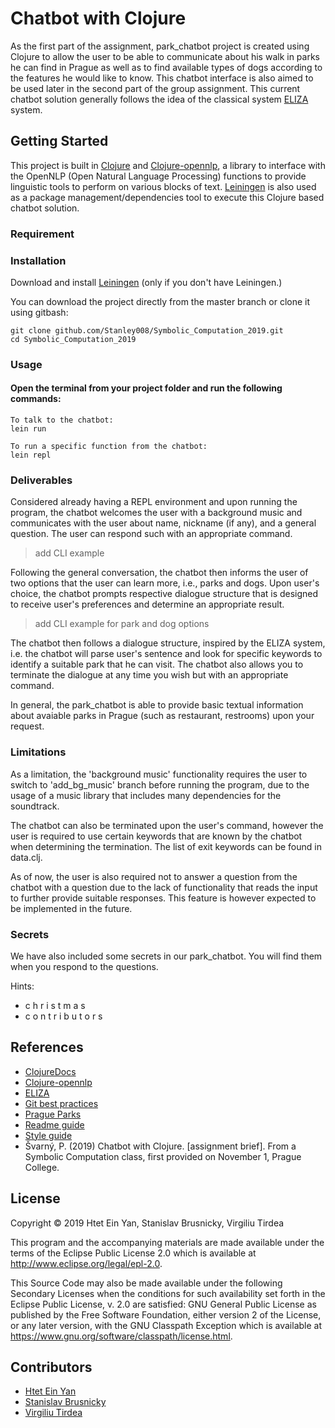 # Chatbot with Clojure

As the first part of the assignment, park_chatbot project is created using Clojure to allow the user to be able to communicate about his walk in parks he can find in Prague as well as to find available types of dogs according to the features he would like to know. This chatbot interface is also aimed to be used later in the second part of the group assignment. This current chatbot solution generally follows the idea of the classical system [ELIZA](https://www.masswerk.at/elizabot/) system.

## Getting Started

This project is built in [Clojure](https://clojure.org/guides/getting_started) and [Clojure-opennlp](https://github.com/dakrone/clojure-opennlp), a library to interface with the OpenNLP (Open Natural Language Processing) functions to provide linguistic tools to perform on various blocks of text. [Leiningen](https://leiningen.org/) is also used as a package management/dependencies tool to execute this Clojure based chatbot solution.

### Requirement


### Installation

Download and install [Leiningen](https://leiningen.org/) 
(only if you don't have Leiningen.)

You can download the project directly from the master branch or clone it using gitbash:
```
git clone github.com/Stanley008/Symbolic_Computation_2019.git
cd Symbolic_Computation_2019
```

### Usage

#### Open the terminal from your project folder and run the following commands:

```
To talk to the chatbot:
lein run

To run a specific function from the chatbot:
lein repl
```


### Deliverables

Considered already having a REPL environment and upon running the program, the chatbot welcomes the user with a background music and communicates with the user about name, nickname (if any), and a general question. The user can respond such with an appropriate command. 

> add CLI example

Following the general conversation, the chatbot then informs the user of two options that the user can learn more, i.e., parks and dogs. Upon user's choice, the chatbot prompts respective dialogue structure that is designed to receive user's preferences and determine an appropriate result. 

> add CLI example for park and dog options

The chatbot then follows a dialogue structure, inspired by the ELIZA system, i.e. the chatbot will parse user's sentence and look for specific keywords to identify a suitable park that he can visit. The chatbot also allows you to terminate the dialogue at any time you wish but with an appropriate command. 

In general, the park_chatbot is able to provide basic textual information about avaiable parks in Prague (such as restaurant, restrooms) upon your request.

### Limitations

As a limitation, the 'background music' functionality requires the user to switch to 'add_bg_music' branch before running the program, due to the usage of a music library that includes many dependencies for the soundtrack. 

The chatbot can also be terminated upon the user's command, however the user is required to use certain keywords that are known by the chatbot when determining the termination. The list of exit keywords can be found in data.clj. 

As of now, the user is also required not to answer a question from the chatbot with a question due to the lack of functionality that reads the input to further provide suitable responses. This feature is however expected to be implemented in the future. 

### Secrets

We have also included some secrets in our park_chatbot. You will find them when you respond to the questions. 

Hints: 
- c h r i s t m a s
- c o n t r i b u t o r s
## References

- [ClojureDocs](https://clojuredocs.org/)
- [Clojure-opennlp](https://github.com/dakrone/clojure-opennlp)
- [ELIZA](https://en.wikipedia.org/wiki/ELIZA)
- [Git best practices](https://dev.to/bholmesdev/git-github-best-practices-for-teamsopinionated-28h7)
- [Prague Parks](http://www.praha.eu/jnp/cz/co_delat_v_praze/parky/index.html)
- [Readme guide](https://www.makeareadme.com/)
- [Style guide](https://guide.clojure.style/)
- Švarný, P. (2019) Chatbot with Clojure. [assignment brief]. From a Symbolic Computation class, first provided on November 1, Prague College.

## License

Copyright © 2019 Htet Ein Yan, Stanislav Brusnicky, Virgiliu Tirdea

This program and the accompanying materials are made available under the
terms of the Eclipse Public License 2.0 which is available at
http://www.eclipse.org/legal/epl-2.0.

This Source Code may also be made available under the following Secondary Licenses when the conditions for such availability set forth in the Eclipse Public License, v. 2.0 are satisfied: GNU General Public License as published by the Free Software Foundation, either version 2 of the License, or any later version, with the GNU Classpath Exception which is available at https://www.gnu.org/software/classpath/license.html.

## Contributors

- [Htet Ein Yan](https://github.com/einyan03)
- [Stanislav Brusnicky](https://github.com/Stanley008)
- [Virgiliu Tirdea](https://github.com/Tocrak) 
